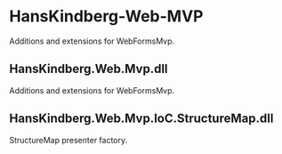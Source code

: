 HansKindberg-Web-MVP
====================
Additions and extensions for WebFormsMvp.

HansKindberg.Web.Mvp.dll
------------------------
Additions and extensions for WebFormsMvp.

HansKindberg.Web.Mvp.IoC.StructureMap.dll
-----------------------------------------
StructureMap presenter factory.